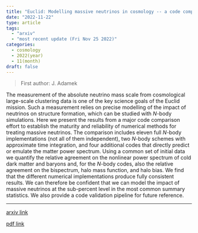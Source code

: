 ```yaml
---
title: "Euclid: Modelling massive neutrinos in cosmology -- a code comparison"
date: "2022-11-22"
type: article
tags:
  - "arxiv"
  - "most recent update (Fri Nov 25 2022)"
categories:
  - cosmology
  - 2022(year)
  - 11(month)
draft: false
---
```


> First author: J. Adamek

 The measurement of the absolute neutrino mass scale from cosmological
large-scale clustering data is one of the key science goals of the Euclid
mission. Such a measurement relies on precise modelling of the impact of
neutrinos on structure formation, which can be studied with $N$-body
simulations. Here we present the results from a major code comparison effort to
establish the maturity and reliability of numerical methods for treating
massive neutrinos. The comparison includes eleven full $N$-body implementations
(not all of them independent), two $N$-body schemes with approximate time
integration, and four additional codes that directly predict or emulate the
matter power spectrum. Using a common set of initial data we quantify the
relative agreement on the nonlinear power spectrum of cold dark matter and
baryons and, for the $N$-body codes, also the relative agreement on the
bispectrum, halo mass function, and halo bias. We find that the different
numerical implementations produce fully consistent results. We can therefore be
confident that we can model the impact of massive neutrinos at the sub-percent
level in the most common summary statistics. We also provide a code validation
pipeline for future reference.

---
[arxiv link](http://arxiv.org/abs/2211.12457v1)

[pdf link](http://arxiv.org/pdf/2211.12457v1)